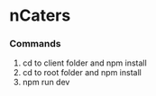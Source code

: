 # nCaters

### Commands
1. cd to client folder and npm install
2. cd to root folder and npm install
4. npm run dev